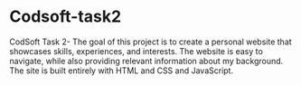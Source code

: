 # Codsoft-task2
CodSoft Task 2- The goal of this project is to create a personal website that showcases skills, experiences, and interests. The website is easy to navigate, while also providing relevant information about my background. The site is built entirely with HTML and CSS and JavaScript.
